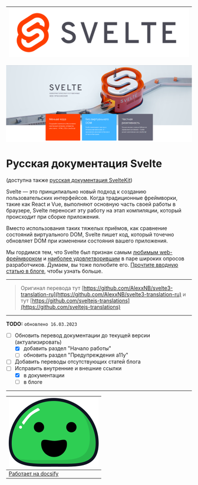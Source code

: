 
|![icon](_media/svelte-logo-horizontal.svg)|
|--|
![logo](_media/sk.png)

# Русская документация Svelte

(доступна также [русская документация SvelteKit](https://romkar.github.io/sveltekit-docs-rus/))

Svelte — это принципиально новый подход к созданию пользовательских интерфейсов. Когда традиционные фреймворки, такие как React и Vue, выполняют основную часть своей работы в браузере, Svelte переносит эту работу на этап компиляции, который происходит при сборке приложения.

Вместо использования таких тяжелых приёмов, как сравнение состояний виртуального DOM, Svelte пишет код, который точечно обновляет DOM при изменении состояния вашего приложения.

Мы гордимся тем, что Svelte был признан самым [любимым web-фреймворком](https://insights.stackoverflow.com/survey/2021#section-most-loved-dreaded-and-wanted-web-frameworks) и [наиболее удовлетворившим](https://2020.stateofjs.com/en-US/technologies/front-end-frameworks/) в паре широких опросов разработчиков. Думаем, вы тоже полюбите его. [Прочтите вводную статью в блоге](/blog/2019-04-22-svelte-3-rethinking-reactivity), чтобы узнать больше.


---

> Оригинал перевода тут [https://github.com/AlexxNB/svelte3-translation-ru](https://github.com/AlexxNB/svelte3-translation-ru)
и тут [https://github.com/sveltejs-translations](https://github.com/sveltejs-translations)

---
**TODO:**
`обновлено 16.03.2023`
- [ ] Обновить перевод документации до текущей версии (актуализировать)
    - [x] добавить раздел "Начало работы"
    - [ ] обновить раздел "Предупреждения a11y"
- [ ] Добавить переводы отсутствующих статей блога
- [ ] Исправить внутренние и внешние ссылки
    - [x] в документации
    - [ ] в блоге

---
|![icon_docsify](_media/icon_docsify.svg)|
|--|
|[Работает на docsify](https://docsify.js.org)|